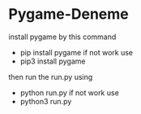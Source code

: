 # Pygame-Deneme

install pygame by this command
- pip install pygame
if not work use
- pip3 install pygame

then run the run.py using
- python run.py
if not work use
- python3 run.py
